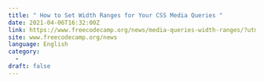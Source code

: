 ```yaml
---
title: " How to Set Width Ranges for Your CSS Media Queries "
date: 2021-04-06T16:32:00Z
link: https://www.freecodecamp.org/news/media-queries-width-ranges/?utm_medium=RSS&utm_source=news.12bit.vn
site: www.freecodecamp.org/news
language: English
category:
  -   
draft: false
---
```

